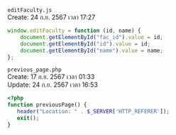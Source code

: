 `editFaculty.js`<br>
Create: 24 ก.ย. 2567 เวลา 17:27<br>
```js
window.editFaculty = function (id, name) {
	document.getElementById("fac_id").value = id;
	document.getElementById("id").value = id;
	document.getElementById("name").value = name;
};

```
`previous_page.php`<br>
Create: 17 ก.ย. 2567 เวลา 01:33<br>
Update: 24 ก.ย. 2567 เวลา 16:53<br>
```php
<?php
function previousPage() {
   header("Location: " . $_SERVER['HTTP_REFERER']);
   exit();
}

```
